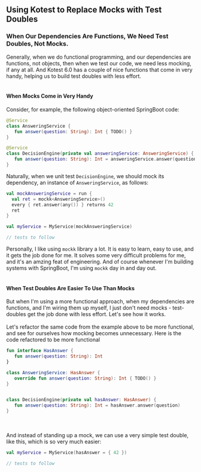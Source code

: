 ## Using Kotest to Replace Mocks with Test Doubles

### When Our Dependencies Are Functions, We Need Test Doubles, Not Mocks.

Generally, when we do functional programming, and our dependencies are functions, not objects, then when we test our code, we need less mocking, if any at all. And Kotest 6.0 has a couple of nice functions that come in very handy, helping us to build test doubles with less effort.
<br/>
<br/>

#### When Mocks Come in Very Handy

Consider, for example, the following object-oriented SpringBoot code:

```kotlin
@Service
class AnsweringService {
   fun answer(question: String): Int { TODO() }
}

@Service
class DecisionEngine(private val answeringService: AnsweringService) {
   fun answer(question: String): Int = answeringService.answer(question)
}
```

Naturally, when we unit test `DecisionEngine`, we should mock its dependency, an instance of `AnsweringService`, as follows:

```kotlin
val mockAnsweringService = run {
  val ret = mockk<AnsweringService>()
  every { ret.answer(any()) } returns 42
  ret
}

val myService = MyService(mockAnsweringService)

// tests to follow
```

Personally, I like using `mockk` library a lot. It is easy to learn, easy to use, and it gets the job done for me. It solves some very difficult problems for me, and it's an amzing feat of engineering. And of course whenever I'm building systems with SpringBoot, I'm using `mockk` day in and day out.
<br/>
<br/>

#### When Test Doubles Are Easier To Use Than Mocks

But when I'm using a more functional approach, when my dependencies are functions, and I'm wiring them up myself, I just don't need mocks - test-doubles get the job done with less effort. Let's see how it works.
<br/>
<br/>
Let's refactor the same code from the example above to be more functional, and see for ourselves how mocking becomes unnecessary. Here is the code refactored to be more functional

```kotlin
fun interface HasAnswer {
   fun answer(question: String): Int
}

class AnsweringService: HasAnswer {
   override fun answer(question: String): Int { TODO() }
}


class DecisionEngine(private val hasAnswer: HasAnswer) {
   fun answer(question: String): Int = hasAnswer.answer(question)
}
```
<br/>
<br/>
 And instead of standing up a mock, we can use a very simple test double, like this, which is so very much easier:

```kotlin
val myService = MyService(hasAnswer = { 42 })

// tests to follow
```
